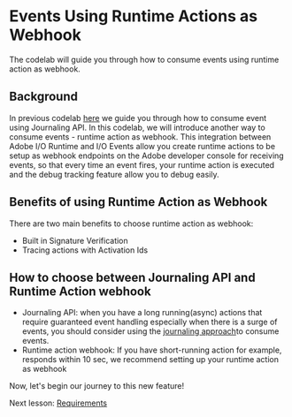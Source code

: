 # Events Using Runtime Actions as Webhook
The codelab will guide you through how to consume events using runtime action as webhook. 

## Background

In previous codelab [here](https://adobeio-codelabs-journaling-events-adobedocs.hlx.page/?src=/README.html) we guide you through how to consume event using Journaling API. In this codelab, we will introduce another way to consume events - runtime action as webhook. This integration between Adobe I/O Runtime and I/O Events allow you create runtime actions to be setup as webhook endpoints on the Adobe developer console for receiving events, so that every time an event fires, your runtime action is executed and the debug tracking feature allow you to debug easily.  

## Benefits of using Runtime Action as Webhook

There are two main benefits to choose runtime action as webhook: 
- Built in Signature Verification 
- Tracing actions with Activation Ids 

## How to choose between Journaling API and Runtime Action webhook
- Journaling API: when you have a long running(async) actions that require guaranteed event handling especially when there is a surge of events, you should consider using the [journaling approach](https://adobeio-codelabs-journaling-events-adobedocs.hlx.page/?src=/README.html)to consume events. 
- Runtime action webhook: If you have short-running action for example, responds within 10 sec, we recommend setting up your runtime action as webhook

Now, let's begin our journey to this new feature!

Next lesson: [Requirements](lessons/requirements.md)
